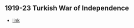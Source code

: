 ## 1919-23 Turkish War of Independence
- [link](https://en.wikipedia.org/wiki/Turkish_War_of_Independence)